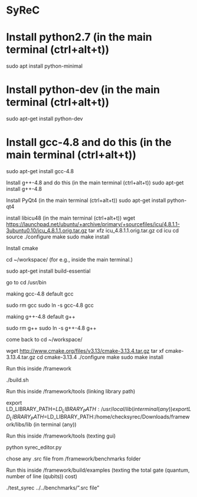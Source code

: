 # SyReC



# Install python2.7 (in the main terminal (ctrl+alt+t)) 
sudo apt install python-minimal 


# Install python-dev (in the main terminal (ctrl+alt+t))
sudo apt-get install python-dev 


# Install gcc-4.8 and do this (in the main terminal (ctrl+alt+t))
sudo apt-get install gcc-4.8 


Install g++-4.8 and do this (in the main terminal (ctrl+alt+t))
sudo apt-get install g++-4.8 

Install PyQt4 (in the main terminal (ctrl+alt+t))
sudo apt-get install python-qt4 

install libicu48  (in the main terminal (ctrl+alt+t))
wget https://launchpad.net/ubuntu/+archive/primary/+sourcefiles/icu/4.8.1.1-3ubuntu0.10/icu_4.8.1.1.orig.tar.gz 
tar xfz icu_4.8.1.1.orig.tar.gz 
cd icu 
cd source 
./configure 
make 
sudo make install 


























Install cmake 

cd ~/workspace/ (for e.g., inside the main terminal.)

sudo apt-get install build-essential

go to cd /usr/bin 

making gcc-4.8 default gcc

sudo rm gcc 
sudo ln -s gcc-4.8 gcc 

making g++-4.8 default g++

sudo rm g++ 
sudo ln -s g++-4.8 g++ 

come back to cd ~/workspace/ 

wget http://www.cmake.org/files/v3.13/cmake-3.13.4.tar.gz 
tar xf cmake-3.13.4.tar.gz 
cd cmake-3.13.4 
./configure 
make 
sudo make install 


Run this inside /framework

./build.sh 




Run this inside /framework/tools   (linking library path)

export LD_LIBRARY_PATH=$LD_LIBRARY_PATH:/usr/local/lib (in terminal (any)) 
export LD_LIBRARY_PATH=$LD_LIBRARY_PATH:/home/checksyrec/Downloads/framework/libs/lib (in terminal (any))










Run this inside /framework/tools (texting gui)

python syrec_editor.py

chose any .src file from /framework/benchmarks folder


Run this inside /framework/build/examples (texting the total gate (quantum, number of line (qubits)) cost)

./test_syrec ../../benchmarks/”.src file”
